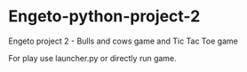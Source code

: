# Engeto-python-project-2
Engeto project 2 - Bulls and cows game and Tic Tac Toe game

For play use launcher.py or directly run game.
